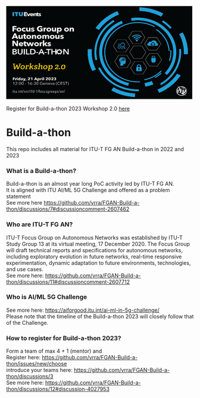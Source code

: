 <img src="Banner/Build-a-thon-2023-w2.png" width="500" height="250" />

Register for Build-a-thon 2023 Workshop 2.0 [here](https://itu.zoom.us/meeting/register/tJIof-GopjwoG9Smfvvc-m4SGYf4EJ-yLUR4)

# Build-a-thon 
This repo includes all material for ITU-T FG AN Build-a-thon in 2022 and 2023

### What is a Build-a-thon?
Build-a-thon is an almost year long PoC activity led by ITU-T FG AN. \
It is aligned with ITU AI/ML 5G Challenge and offered as a problem statement \
See more here https://github.com/vrra/FGAN-Build-a-thon/discussions/7#discussioncomment-2607462

### Who are ITU-T FG AN?
ITU-T Focus Group on Autonomous Networks was established by ITU-T Study Group 13 at its virtual meeting, 17 December 2020​.​ The Focus Group will draft technical reports and specifications for autonomous networks, including exploratory evolution in future networks, real-time responsive experimentation, dynamic adaptation to future environments, technologies, and use cases.  \
See more here: https://github.com/vrra/FGAN-Build-a-thon/discussions/11#discussioncomment-2607712

### Who is AI/ML 5G Challenge
See more here: https://aiforgood.itu.int/ai-ml-in-5g-challenge/ \
Please note that the timeline of the Build-a-thon 2023 will closely follow that of the Challenge.

### How to register for Build-a-thon 2023?
Form a team of max 4 + 1 (mentor) and \
Register here: https://github.com/vrra/FGAN-Build-a-thon/issues/new/choose \
introduce your teams here: https://github.com/vrra/FGAN-Build-a-thon/discussions/3 \
See more here: https://github.com/vrra/FGAN-Build-a-thon/discussions/12#discussion-4027953 
 
